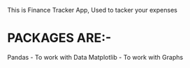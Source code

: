 This is Finance Tracker App, Used to tacker your expenses

# PACKAGES ARE:-
Pandas - To work with Data
Matplotlib - To work with Graphs
